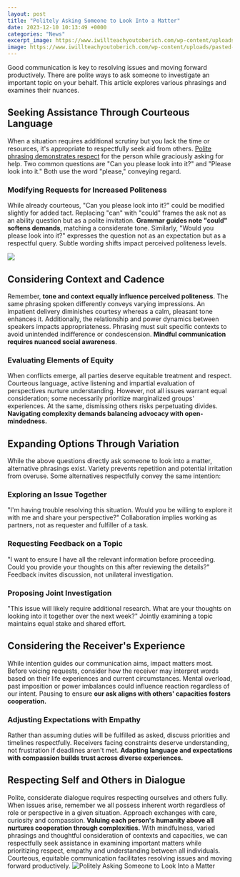 ```yaml
---
layout: post
title: "Politely Asking Someone to Look Into a Matter"
date: 2023-12-10 10:13:49 +0000
categories: "News"
excerpt_image: https://www.iwillteachyoutoberich.com/wp-content/uploads/pasted-image-0-498.png
image: https://www.iwillteachyoutoberich.com/wp-content/uploads/pasted-image-0-498.png
---
```


Good communication is key to resolving issues and moving forward productively. There are polite ways to ask someone to investigate an important topic on your behalf. This article explores various phrasings and examines their nuances.
## Seeking Assistance Through Courteous Language  
When a situation requires additional scrutiny but you lack the time or resources, it's appropriate to respectfully seek aid from others. [Polite phrasing demonstrates respect](https://store.fi.io.vn/womens-cute-chihuahua-rainbow-unicorn-lgbtq-ally-dog-lover-mom-dad-v-neck-t-shirt/men&) for the person while graciously asking for help. Two common questions are "Can you please look into it?" and "Please look into it." Both use the word "please," conveying regard. 
### Modifying Requests for Increased Politeness
While already courteous, "Can you please look into it?" could be modified slightly for added tact. Replacing "can" with "could" frames the ask not as an ability question but as a polite invitation. **Grammar guides note "could" softens demands**, matching a considerate tone. Similarly, "Would you please look into it?" expresses the question not as an expectation but as a respectful query. Subtle wording shifts impact perceived politeness levels.

![](http://scrumpscupcakes.com/wp-content/uploads/2018/08/how-to-write-a-polite-email-asking-for-something-asking-for-advice.jpg)
## Considering Context and Cadence 
Remember, **tone and context equally influence perceived politeness**. The same phrasing spoken differently conveys varying impressions. An impatient delivery diminishes courtesy whereas a calm, pleasant tone enhances it. Additionally, the relationship and power dynamics between speakers impacts appropriateness. Phrasing must suit specific contexts to avoid unintended indifference or condescension. **Mindful communication requires nuanced social awareness**.
### Evaluating Elements of Equity 
When conflicts emerge, all parties deserve equitable treatment and respect. Courteous language, active listening and impartial evaluation of perspectives nurture understanding. However, not all issues warrant equal consideration; some necessarily prioritize marginalized groups' experiences. At the same, dismissing others risks perpetuating divides. **Navigating complexity demands balancing advocacy with open-mindedness.**
## Expanding Options Through Variation
While the above questions directly ask someone to look into a matter, alternative phrasings exist. Variety prevents repetition and potential irritation from overuse. Some alternatives respectfully convey the same intention:
### Exploring an Issue Together
"I'm having trouble resolving this situation. Would you be willing to explore it with me and share your perspective?" Collaboration implies working as partners, not as requester and fulfiller of a task.  
### Requesting Feedback on a Topic  
"I want to ensure I have all the relevant information before proceeding. Could you provide your thoughts on this after reviewing the details?" Feedback invites discussion, not unilateral investigation.
### Proposing Joint Investigation
"This issue will likely require additional research. What are your thoughts on looking into it together over the next week?" Jointly examining a topic maintains equal stake and shared effort.
## Considering the Receiver's Experience  
While intention guides our communication aims, impact matters most. Before voicing requests, consider how the receiver may interpret words based on their life experiences and current circumstances. Mental overload, past imposition or power imbalances could influence reaction regardless of our intent. Pausing to ensure **our ask aligns with others' capacities fosters cooperation.**
### Adjusting Expectations with Empathy 
Rather than assuming duties will be fulfilled as asked, discuss priorities and timelines respectfully. Receivers facing constraints deserve understanding, not frustration if deadlines aren't met. **Adapting language and expectations with compassion builds trust across diverse experiences.**
## Respecting Self and Others in Dialogue
Polite, considerate dialogue requires respecting ourselves and others fully. When issues arise, remember we all possess inherent worth regardless of role or perspective in a given situation. Approach exchanges with care, curiosity and compassion. **Valuing each person's humanity above all nurtures cooperation through complexities.**
With mindfulness, varied phrasings and thoughtful consideration of contexts and capacities, we can respectfully seek assistance in examining important matters while prioritizing respect, empathy and understanding between all individuals. Courteous, equitable communication facilitates resolving issues and moving forward productively.
![Politely Asking Someone to Look Into a Matter](https://www.iwillteachyoutoberich.com/wp-content/uploads/pasted-image-0-498.png)